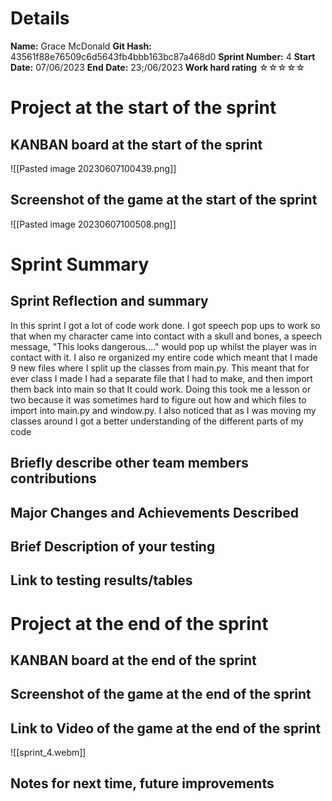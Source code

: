 # Details
**Name:**
Grace McDonald
**Git Hash:**
43561f88e76509c6d5643fb4bbb163bc87a468d0
**Sprint Number:**
4
**Start Date:**
07/06/2023
**End Date:**
23;/06/2023
**Work hard rating**
☆☆☆☆☆

# Project at the start of the sprint
## **KANBAN board at the start of the sprint**
![[Pasted image 20230607100439.png]]

## **Screenshot of the game at the start of the sprint**
![[Pasted image 20230607100508.png]]
# Sprint Summary
## **Sprint Reflection and summary**
In this sprint I got a lot of code work done. I got speech pop ups to work so that when my character came into contact with a skull and bones, a speech message, "This looks dangerous...." would pop up whilst the player was in contact with it. I also re organized my entire code which meant that I made 9 new files where I split up the classes from main.py. This meant that for ever class I made I had a separate file that I had to make, and then import them back into main so that It could work. Doing this took me a lesson or two because it was sometimes hard to figure out how and which files to import into main.py and window.py. I also noticed that as I was moving my classes around I got a better understanding of the different parts of my code
## **Briefly describe other team members contributions**

## **Major Changes and Achievements Described**

## **Brief Description of your testing**

## **Link to testing results/tables**


# Project at the end of the sprint
## **KANBAN board at the end of the sprint**

## **Screenshot of the game at the end of the sprint**


## Link to **Video of the game at the end of the sprint**
![[sprint_4.webm]]

## **Notes for next time, future improvements**